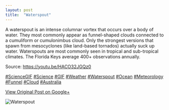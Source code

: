 ```yaml
---
layout: post
title:  "Waterspout"
---
```


A waterspout is an intense columnar vortex that occurs over a body of water.
They most commonly appear as funnel-shaped clouds connected to a cumuliform or
cumulonimbus cloud. Only the strongest versions that spawn from mesocyclones
(like land-based tornados) actually suck up water. Waterspouts are most
commonly seen in tropical and sub-tropical climates. The Florida Keys average
400+ observations annually.  
  
Source: <https://youtu.be/HACO32JGQz0>  
  
[#ScienceGIF](https://plus.google.com/s/%23ScienceGIF/posts)
[#Science](https://plus.google.com/s/%23Science/posts)
[#GIF](https://plus.google.com/s/%23GIF/posts)
[#Weather](https://plus.google.com/s/%23Weather/posts)
[#Waterspout](https://plus.google.com/s/%23Waterspout/posts)
[#Ocean](https://plus.google.com/s/%23Ocean/posts)
[#Meteorology](https://plus.google.com/s/%23Meteorology/posts)
[#Funnel](https://plus.google.com/s/%23Funnel/posts)
[#Cloud](https://plus.google.com/s/%23Cloud/posts)
[#Australia](https://plus.google.com/s/%23Australia/posts)

[View Original Post on Google+](https://plus.google.com/+ColinSullender/posts/aSLcADHKoV7)

![Waterspout](/assets/img/2016-02-01-Waterspout.gif)
